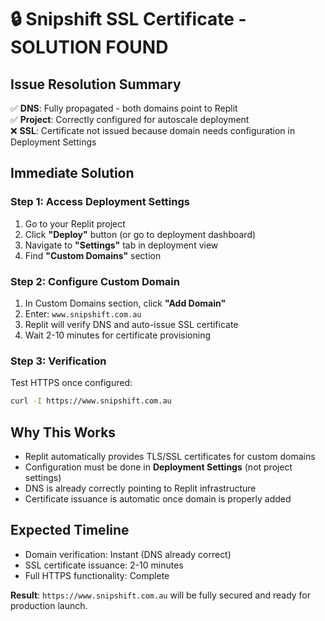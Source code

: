 # 🔒 Snipshift SSL Certificate - SOLUTION FOUND

## Issue Resolution Summary
✅ **DNS**: Fully propagated - both domains point to Replit  
✅ **Project**: Correctly configured for autoscale deployment  
❌ **SSL**: Certificate not issued because domain needs configuration in Deployment Settings

## Immediate Solution

### Step 1: Access Deployment Settings
1. Go to your Replit project
2. Click **"Deploy"** button (or go to deployment dashboard)
3. Navigate to **"Settings"** tab in deployment view
4. Find **"Custom Domains"** section

### Step 2: Configure Custom Domain  
1. In Custom Domains section, click **"Add Domain"**
2. Enter: `www.snipshift.com.au`
3. Replit will verify DNS and auto-issue SSL certificate
4. Wait 2-10 minutes for certificate provisioning

### Step 3: Verification
Test HTTPS once configured:
```bash
curl -I https://www.snipshift.com.au
```

## Why This Works
- Replit automatically provides TLS/SSL certificates for custom domains
- Configuration must be done in **Deployment Settings** (not project settings)
- DNS is already correctly pointing to Replit infrastructure
- Certificate issuance is automatic once domain is properly added

## Expected Timeline
- Domain verification: Instant (DNS already correct)
- SSL certificate issuance: 2-10 minutes
- Full HTTPS functionality: Complete

**Result**: `https://www.snipshift.com.au` will be fully secured and ready for production launch.
